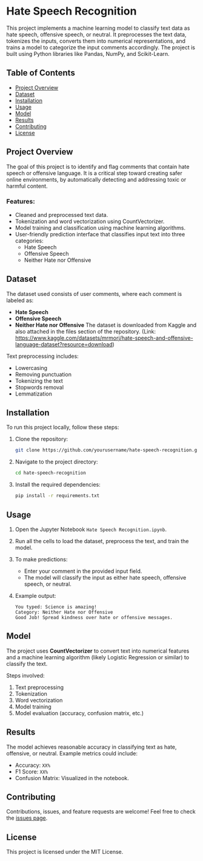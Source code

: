 # Hate Speech Recognition

This project implements a machine learning model to classify text data as hate speech, offensive speech, or neutral. It preprocesses the text data, tokenizes the inputs, converts them into numerical representations, and trains a model to categorize the input comments accordingly. The project is built using Python libraries like Pandas, NumPy, and Scikit-Learn.

## Table of Contents

- [Project Overview](#project-overview)
- [Dataset](#dataset)
- [Installation](#installation)
- [Usage](#usage)
- [Model](#model)
- [Results](#results)
- [Contributing](#contributing)
- [License](#license)

## Project Overview

The goal of this project is to identify and flag comments that contain hate speech or offensive language. It is a critical step toward creating safer online environments, by automatically detecting and addressing toxic or harmful content.

### Features:
- Cleaned and preprocessed text data.
- Tokenization and word vectorization using CountVectorizer.
- Model training and classification using machine learning algorithms.
- User-friendly prediction interface that classifies input text into three categories:
  - Hate Speech
  - Offensive Speech
  - Neither Hate nor Offensive

## Dataset

The dataset used consists of user comments, where each comment is labeled as:
- **Hate Speech**
- **Offensive Speech**
- **Neither Hate nor Offensive**
The dataset is downloaded from Kaggle and also attached in the files section of the repository. (Link: https://www.kaggle.com/datasets/mrmorj/hate-speech-and-offensive-language-dataset?resource=download)

Text preprocessing includes:
- Lowercasing
- Removing punctuation
- Tokenizing the text
- Stopwords removal
- Lemmatization

## Installation

To run this project locally, follow these steps:

1. Clone the repository:
   ```bash
   git clone https://github.com/yourusername/hate-speech-recognition.git
   ```
   
2. Navigate to the project directory:
   ```bash
   cd hate-speech-recognition
   ```

3. Install the required dependencies:
   ```bash
   pip install -r requirements.txt
   ```

## Usage

1. Open the Jupyter Notebook `Hate Speech Recognition.ipynb`.
   
2. Run all the cells to load the dataset, preprocess the text, and train the model.

3. To make predictions:
   - Enter your comment in the provided input field.
   - The model will classify the input as either hate speech, offensive speech, or neutral.

4. Example output:
   ```
   You typed: Science is amazing!
   Category: Neither Hate nor Offensive
   Good Job! Spread kindness over hate or offensive messages.
   ```

## Model

The project uses **CountVectorizer** to convert text into numerical features and a machine learning algorithm (likely Logistic Regression or similar) to classify the text.

Steps involved:
1. Text preprocessing
2. Tokenization
3. Word vectorization
4. Model training
5. Model evaluation (accuracy, confusion matrix, etc.)

## Results

The model achieves reasonable accuracy in classifying text as hate, offensive, or neutral. Example metrics could include:
- Accuracy: `XX%`
- F1 Score: `XX%`
- Confusion Matrix: Visualized in the notebook.

## Contributing

Contributions, issues, and feature requests are welcome! Feel free to check the [issues page](https://github.com/yourusername/hate-speech-recognition/issues).

## License

This project is licensed under the MIT License.
